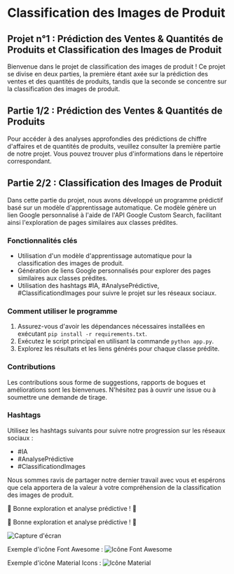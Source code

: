 # Classification des Images de Produit

## Projet n°1 : Prédiction des Ventes & Quantités de Produits et Classification des Images de Produit

Bienvenue dans le projet de classification des images de produit ! Ce projet se divise en deux parties, la première étant axée sur la prédiction des ventes et des quantités de produits, tandis que la seconde se concentre sur la classification des images de produit.

## Partie 1/2 : Prédiction des Ventes & Quantités de Produits

Pour accéder à des analyses approfondies des prédictions de chiffre d'affaires et de quantités de produits, veuillez consulter la première partie de notre projet. Vous pouvez trouver plus d'informations dans le répertoire correspondant.

## Partie 2/2 : Classification des Images de Produit

Dans cette partie du projet, nous avons développé un programme prédictif basé sur un modèle d'apprentissage automatique. Ce modèle génère un lien Google personnalisé à l'aide de l'API Google Custom Search, facilitant ainsi l'exploration de pages similaires aux classes prédites.

### Fonctionnalités clés
- Utilisation d'un modèle d'apprentissage automatique pour la classification des images de produit.
- Génération de liens Google personnalisés pour explorer des pages similaires aux classes prédites.
- Utilisation des hashtags #IA, #AnalysePrédictive, #ClassificationdImages pour suivre le projet sur les réseaux sociaux.

### Comment utiliser le programme
1. Assurez-vous d'avoir les dépendances nécessaires installées en exécutant `pip install -r requirements.txt`.
2. Exécutez le script principal en utilisant la commande `python app.py`.
3. Explorez les résultats et les liens générés pour chaque classe prédite.

### Contributions
Les contributions sous forme de suggestions, rapports de bogues et améliorations sont les bienvenues. N'hésitez pas à ouvrir une issue ou à soumettre une demande de tirage.

### Hashtags
Utilisez les hashtags suivants pour suivre notre progression sur les réseaux sociaux :
- #IA
- #AnalysePrédictive
- #ClassificationdImages

Nous sommes ravis de partager notre dernier travail avec vous et espérons que cela apportera de la valeur à votre compréhension de la classification des images de produit.

🚀 Bonne exploration et analyse prédictive ! 🚀

🚀 Bonne exploration et analyse prédictive ! 🚀

![Capture d'écran](images/Capture%20d'écran%202024-02-09%20013612.png)

Exemple d'icône Font Awesome : 
![Icône Font Awesome](https://fontawesome.com/icons/star?style=solid)

Exemple d'icône Material Icons : 
![Icône Material](https://material.io/resources/icons/static/ic_icons_homepage_black_24dp.png)
